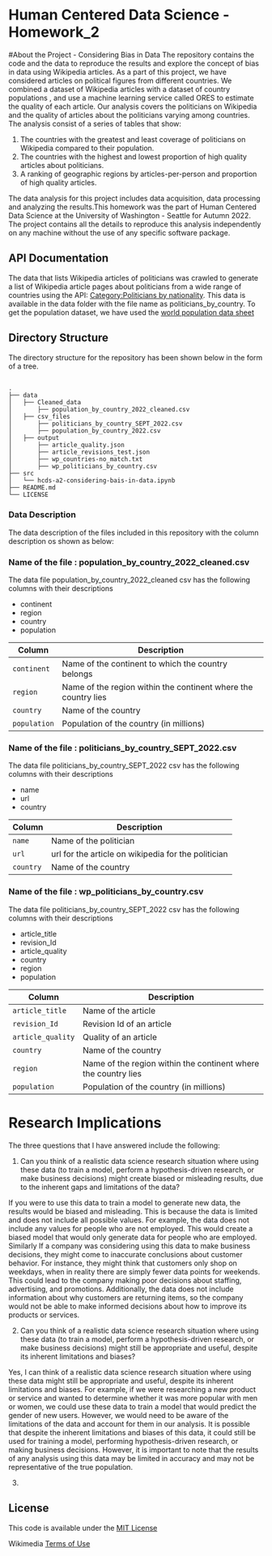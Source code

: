 # Human Centered Data Science - Homework_2

#About the Project - Considering Bias in Data
The repository contains the code and the data to reproduce the results and explore the concept of bias in data using Wikipedia articles. As a part of this project, we have considered articles on political figures from different countries. We combined a dataset of Wikipedia articles with a dataset of country populations , and use a machine learning service called ORES to estimate the quality of each article. Our analysis covers the politicians on Wikipedia and the quality of articles about the politicians varying among countries. The analysis consist of a series of tables that show:

1. The countries with the greatest and least coverage of politicians on Wikipedia compared to their population.
2. The countries with the highest and lowest proportion of high quality articles about politicians.
3. A ranking of geographic regions by articles-per-person and proportion of high quality articles.


The data analysis for this project includes data acquisition, data processing and analyzing the results.This homework was the part of Human Centered Data Science at the University of Washington - Seattle for Autumn 2022. The project contains all the details to reproduce this analysis independently on any machine without the use of any specific software package.

## API Documentation
The data that lists Wikipedia articles of politicians was crawled to generate a list of Wikipedia article pages about politicians from a wide range of countries using the API: [Category:Politicians by nationality](https://en.wikipedia.org/wiki/Category:Politicians_by_nationality). This data is available in the data folder with the file name as politicians_by_country.
To get the population dataset, we have used the [world population data sheet](https://www.prb.org/international/indicator/population/table)


## Directory Structure
The directory structure for the repository has been shown below in the form of a tree.

```

.
├── data
│   ├── Cleaned_data
│       ├── population_by_country_2022_cleaned.csv
│   ├── csv_files
│       ├── politicians_by_country_SEPT_2022.csv
│       ├── population_by_country_2022.csv
│   ├── output
│       ├── article_quality.json
│       ├── article_revisions_test.json
│       ├── wp_countries-no_match.txt
│       ├── wp_politicians_by_country.csv
├── src
│   └── hcds-a2-considering-bais-in-data.ipynb
├── README.md
└── LICENSE
```

### Data Description
The data description of the files included in this repository with the column description os shown as below:

### Name of the file : population_by_country_2022_cleaned.csv
The data file population_by_country_2022_cleaned csv has the following columns with their descriptions
- continent	
- region	
- country	
- population

| Column                    | Description                                                                        |
| ------------------------- | -----------------------------------------------------------------------------------|
| `continent`                    | Name of the continent to which the country belongs                            |
| `region`                   | Name of the region within the continent where the country lies                    |
| `country`                    | Name of the country                                                             |
| `population`               | Population of the country (in millions)                                           |

### Name of the file : politicians_by_country_SEPT_2022.csv
The data file politicians_by_country_SEPT_2022 csv has the following columns with their descriptions
- name 
- url 
- country

| Column                    | Description                                                                        |
| ------------------------- | -----------------------------------------------------------------------------------|
| `name `                    | Name of the politician                                                            |
| `url`                   | url for the article on wikipedia for the politician                   |
| `country`                    | Name of the country                                                             |


### Name of the file : wp_politicians_by_country.csv
The data file politicians_by_country_SEPT_2022 csv has the following columns with their descriptions
- article_title 
- revision_Id 
- article_quality 
- country 
- region 
- population

| Column                    | Description                                                                        |
| ------------------------- | -----------------------------------------------------------------------------------|
| `article_title`                    | Name of the article                          |
| `revision_Id`                   | Revision Id of an article               |
| `article_quality`               |Quality of an article                                      |
| `country`               | Name of the country                                           |
| `region`                   | Name of the region within the continent where the country lies                   |
| `population`                    |  Population of the country (in millions)                                     |

# Research Implications

The three questions that I have answered include the following:

1. Can you think of a realistic data science research situation where using these data (to train a model, perform a hypothesis-driven research, or make business decisions) might create biased or misleading results, due to the inherent gaps and limitations of the data?

If you were to use this data to train a model to generate new data, the results would be biased and misleading. This is because the data is limited and does not include all possible values. For example, the data does not include any values for people who are not employed. This would create a biased model that would only generate data for people who are employed. Similarly If a company was considering using this data to make business decisions, they might come to inaccurate conclusions about customer behavior. For instance, they might think that customers only shop on weekdays, when in reality there are simply fewer data points for weekends. This could lead to the company making poor decisions about staffing, advertising, and promotions. Additionally, the data does not include information about why customers are returning items, so the company would not be able to make informed decisions about how to improve its products or services.
 
 2. Can you think of a realistic data science research situation where using these data (to train a model, perform a hypothesis-driven research, or make business decisions) might still be appropriate and useful, despite its inherent limitations and biases?
 
Yes, I can think of a realistic data science research situation where using these data might still be appropriate and useful, despite its inherent limitations and biases. For example, if we were researching a new product or service and wanted to determine whether it was more popular with men or women, we could use these data to train a model that would predict the gender of new users. However, we would need to be aware of the limitations of the data and account for them in our analysis. It is possible that despite the inherent limitations and biases of this data, it could still be used for training a model, performing hypothesis-driven research, or making business decisions. However, it is important to note that the results of any analysis using this data may be limited in accuracy and may not be representative of the true population.
 
 3. 
 
## License

This code is available under the [MIT License](LICENSE)

Wikimedia [Terms of Use](https://foundation.wikimedia.org/wiki/Terms_of_Use/en)
